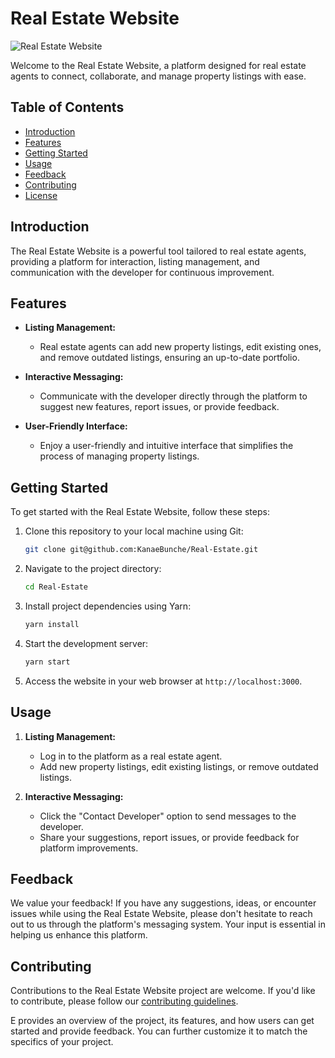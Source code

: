 
# Real Estate Website

![Real Estate Website](https://your-image-url-here.com)

Welcome to the Real Estate Website, a platform designed for real estate agents to connect, collaborate, and manage property listings with ease.

## Table of Contents

- [Introduction](#introduction)
- [Features](#features)
- [Getting Started](#getting-started)
- [Usage](#usage)
- [Feedback](#feedback)
- [Contributing](#contributing)
- [License](#license)

## Introduction

The Real Estate Website is a powerful tool tailored to real estate agents, providing a platform for interaction, listing management, and communication with the developer for continuous improvement.

## Features

- **Listing Management:**
  - Real estate agents can add new property listings, edit existing ones, and remove outdated listings, ensuring an up-to-date portfolio.

- **Interactive Messaging:**
  - Communicate with the developer directly through the platform to suggest new features, report issues, or provide feedback.

- **User-Friendly Interface:**
  - Enjoy a user-friendly and intuitive interface that simplifies the process of managing property listings.

## Getting Started

To get started with the Real Estate Website, follow these steps:

1. Clone this repository to your local machine using Git:
   ```bash
   git clone git@github.com:KanaeBunche/Real-Estate.git
   ```

2. Navigate to the project directory:
   ```bash
   cd Real-Estate
   ```

3. Install project dependencies using Yarn:
   ```bash
   yarn install
   ```

4. Start the development server:
   ```bash
   yarn start
   ```

5. Access the website in your web browser at `http://localhost:3000`.

## Usage

1. **Listing Management:**
   - Log in to the platform as a real estate agent.
   - Add new property listings, edit existing listings, or remove outdated listings.

2. **Interactive Messaging:**
   - Click the "Contact Developer" option to send messages to the developer.
   - Share your suggestions, report issues, or provide feedback for platform improvements.

## Feedback

We value your feedback! If you have any suggestions, ideas, or encounter issues while using the Real Estate Website, please don't hesitate to reach out to us through the platform's messaging system. Your input is essential in helping us enhance this platform.

## Contributing

Contributions to the Real Estate Website project are welcome. If you'd like to contribute, please follow our [contributing guidelines](CONTRIBUTING.md).

E provides an overview of the project, its features, and how users can get started and provide feedback. You can further customize it to match the specifics of your project.
